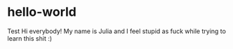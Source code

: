 # hello-world
Test
Hi everybody! My name is Julia and I feel stupid as fuck while trying to learn this shit :)
